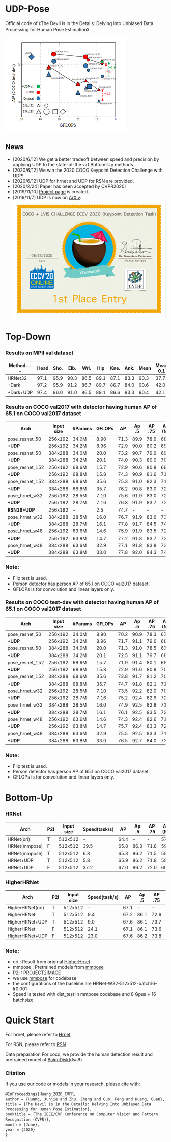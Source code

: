 # UDP-Pose
 Official code of 《The Devil is in the Details: Delving into Unbiased Data Processing for Human Pose Estimation》
 
 ![Illustrating the performance of the proposed UDP](/figures/UDP.png)
 
## News
* \[2020/6/12\] We get a better tradeoff between speed and precision by applying UDP to the state-of-the-art Bottom-Up methods.
* \[2020/6/12\] We win the 2020 COCO Keypoint Detection Challenge with UDP!
* \[2020/6/12\] UDP for hrnet and UDP for RSN are provided.
* \[2020/2/24\] Paper has been accepted by CVPR2020!
* \[2019/11/10\] [Project page](https://github.com/HuangJunJie2017/UDP-Pose) is created.
* \[2019/11/7\] UDP is now on [ArXiv](https://arxiv.org/abs/1911.07524).
![demo image](figures/xforwardai.png)
# Top-Down
### Results on MPII val dataset
|Method---|Head|Sho.|Elb.|Wri.|Hip|Kne.|Ank.|Mean|Mean 0.1|
|---------|----|----|----|----|----|----|----|----|----|
|HRNet32  |97.1|95.9|90.3|86.5|89.1|87.1|83.3|90.3|37.7|
|+Dark    |97.2|95.9|91.2|86.7|89.7|86.7|84.0|90.6|42.0|
|+Dark+UDP|97.4|96.0|91.0|86.5|89.1|86.6|83.3|90.4|42.1|
### Results on COCO val2017 with detector having human AP of 65.1 on COCO val2017 dataset
| Arch            | Input size | #Params | GFLOPs |   AP | Ap .5 | AP .75 | AP (M) | AP (L) |    AR |
|-----------------|------------|---------|--------|------|-------|--------|--------|--------|-------|
| pose_resnet_50  |    256x192 | 34.0M   |   8.90 | 71.3 | 89.9  |  78.9  |  68.3  |  77.4  | 76.9  |
| **+UDP**        |    256x192 | 34.2M   |   8.96 | 72.9 | 90.0  |  80.2  |  69.7  |  79.3  | 78.2  |
| pose_resnet_50  |    384x288 | 34.0M   |   20.0 | 73.2 | 90.7  |  79.9  |  69.4  |  80.1  | 78.2  |
| **+UDP**        |    384x288 | 34.2M   |   20.1 | 74.0 | 90.3  |  80.0  |  70.2  |  81.0  | 79.0  |
| pose_resnet_152 |    256x192 | 68.6M   |   15.7 | 72.9 | 90.6  |  80.8  |  69.9  |  79.0  | 78.3  |
| **+UDP**        |    256x192 | 68.8M   |   15.8 | 74.3 | 90.9  |  81.6  |  71.2  |  80.6  | 79.6  |
| pose_resnet_152 |    384x288 | 68.6M   |   35.6 | 75.3 | 91.0  |  82.3  |  71.9  |  82.0  | 80.4  |
| **+UDP**        |    384x288 | 68.8M   |   35.7 | 76.2 | 90.8  |  83.0  |  72.8  |  82.9  | 81.2  |
| pose_hrnet_w32  |    256x192 | 28.5M   |   7.10 | 75.6 | 91.9  |  83.0  |  72.2  |  81.6  | 80.5  |
| **+UDP**        |    256x192 | 28.7M   |   7.16 | 76.8 | 91.9  |  83.7  |  73.1  |  83.3  | 81.6  |
| **RSN18+UDP**   |    256x192 | -       |    2.5 | 74.7 | -     | -      |  -     | -      | -     |
| pose_hrnet_w32  |    384x288 | 28.5M   |   16.0 | 76.7 | 91.9  |  83.6  |  73.2  |  83.2  | 81.6  |
| **+UDP**        |    384x288 | 28.7M   |   16.1 | 77.8 | 91.7  |  84.5  |  74.2  |  84.3  | 82.4  |
| pose_hrnet_w48  |    256x192 | 63.6M   |   14.6 | 75.9 | 91.9  |  83.5  |  72.6  |  82.1  | 80.9  |
| **+UDP**        |    256x192 | 63.8M   |   14.7 | 77.2 | 91.8  |  83.7  |  73.8  |  83.7  | 82.0  |
| pose_hrnet_w48  |    384x288 | 63.6M   |   32.9 | 77.1 | 91.8  |  83.8  |  73.5  |  83.5  | 81.8  |
| **+UDP**        |    384x288 | 63.8M   |   33.0 | 77.8 | 92.0  |  84.3  |  74.2  |  84.5  | 82.5  |

### Note:
- Flip test is used.
- Person detector has person AP of 65.1 on COCO val2017 dataset.
- GFLOPs is for convolution and linear layers only.

### Results on COCO test-dev with detector having human AP of 65.1 on COCO val2017 dataset
| Arch            | Input size | #Params | GFLOPs |   AP | Ap .5| AP .75| AP (M)| AP (L)|    AR|
|-----------------|------------|---------|--------|------|------|-------|-------|-------|------|
| pose_resnet_50  |    256x192 | 34.0M   |   8.90 | 70.2 | 90.9 |  78.3 |  67.1 |  75.9 | 75.8 |
| **+UDP**        |    256x192 | 34.2M   |   8.96 | 71.7 | 91.1 |  79.6 |  68.6 |  77.5 | 77.2 |
| pose_resnet_50  |    384x288 | 34.0M   |   20.0 | 71.3 | 91.0 |  78.5 |  67.3 |  77.9 | 76.6 |
| **+UDP**        |    384x288 | 34.2M   |   20.1 | 72.5 | 91.1 |  79.7 |  68.8 |  79.1 | 77.9 |
| pose_resnet_152 |    256x192 | 68.6M   |   15.7 | 71.9 | 91.4 |  80.1 |  68.9 |  77.4 | 77.5 |
| **+UDP**        |    256x192 | 68.8M   |   15.8 | 72.9 | 91.6 |  80.9 |  70.0 |  78.5 | 78.4 |
| pose_resnet_152 |    384x288 | 68.6M   |   35.6 | 73.8 | 91.7 |  81.2 |  70.3 |  80.0 | 79.1 |
| **+UDP**        |    384x288 | 68.8M   |   35.7 | 74.7 | 91.8 |  82.1 |  71.5 |  80.8 | 80.0 |
| pose_hrnet_w32  |    256x192 | 28.5M   |   7.10 | 73.5 | 92.2 |  82.0 |  70.4 |  79.0 | 79.0 |
| **+UDP**        |    256x192 | 28.7M   |   7.16 | 75.2 | 92.4 |  82.9 |  72.0 |  80.8 | 80.4 |
| pose_hrnet_w32  |    384x288 | 28.5M   |   16.0 | 74.9 | 92.5 |  82.8 |  71.3 |  80.9 | 80.1 |
| **+UDP**        |    384x288 | 28.7M   |   16.1 | 76.1 | 92.5 |  83.5 |  72.8 |  82.0 | 81.3 |
| pose_hrnet_w48  |    256x192 | 63.6M   |   14.6 | 74.3 | 92.4 |  82.6 |  71.2 |  79.6 | 79.7 |
| **+UDP**        |    256x192 | 63.8M   |   14.7 | 75.7 | 92.4 |  83.3 |  72.5 |  81.4 | 80.9 |
| pose_hrnet_w48  |    384x288 | 63.6M   |   32.9 | 75.5 | 92.5 |  83.3 |  71.9 |  81.5 | 80.5 |
| **+UDP**        |    384x288 | 63.8M   |   33.0 | 76.5 | 92.7 |  84.0 |  73.0 |  82.4 | 81.6 |
### Note:
- Flip test is used.
- Person detector has person AP of 65.1 on COCO val2017 dataset.
- GFLOPs is for convolution and linear layers only.

# Bottom-Up
### HRNet
| Arch            |P2I| Input size | Speed(task/s) |   AP | Ap .5| AP .75| AP (M)| AP (L)|    AR|
|-----------------|---|------------|---------------|------|------|-------|-------|-------|------|
| HRNet(ori)      |T  |    512x512 |  -            | 64.4 | -    |  -    |  57.1 |  75.6 | -    |
| HRNet(mmpose)   |F  |    512x512 |  39.5         | 65.8 | 86.3 |  71.8 |  59.2 |  76.0 | 70.7 |
| HRNet(mmpose)   |T  |    512x512 |  6.8          | 65.3 | 86.2 |  71.5 |  58.6 |  75.7 | 70.9 |
| HRNet+UDP       |T  |    512x512 |  5.8          | 65.9 | 86.2 |  71.8 |  59.4 |  76.0 | 71.4 |
| HRNet+UDP       |F  |    512x512 |  37.2         | 67.0 | 86.2 |  72.0 |  60.7 |  76.7 | 71.6 |
### HigherHRNet

| Arch            |P2I| Input size | Speed(task/s) |   AP | Ap .5| AP .75| AP (M)| AP (L)|    AR|
|-----------------|---|------------|---------------|------|------|-------|-------|-------|------|
| HigherHRNet(ori)|T  |    512x512 |  -            | 67.1 | -    |  -    |  61.5 |  76.1 | -    |
| HigherHRNet     |T  |    512x512 |  9.4          | 67.2 | 86.1 |  72.9 |  61.8 |  76.1 | 72.2 |
| HigherHRNet+UDP |T  |    512x512 |  9.0          | 67.6 | 86.1 |  73.7 |  62.2 |  76.2 | 72.4 |
| HigherHRNet     |F  |    512x512 |  24.1         | 67.1 | 86.1 |  73.6 |  61.7 |  75.9 | 72.0 |
| HigherHRNet+UDP |F  |    512x512 |  23.0         | 67.6 | 86.2 |  73.8 |  62.2 |  76.2 | 72.4 |
### Note:
- ori : Result from original [HigherHrnet](https://github.com/HRNet/HigherHRNet-Human-Pose-Estimation)  
- mmpose : Pretrained models from [mmpose](https://github.com/open-mmlab/mmpose) 
- P2I : PROJECT2IMAGE 
- we use [mmpose](https://github.com/open-mmlab/mmpose) for codebase
- the configurations of the baseline are HRNet-W32-512x512-batch16-lr0.001
- Speed is tested with dist_test in mmpose codebase and 8 Gpus + 16 batchsize
# Quick Start
For hrnet, please refer to [Hrnet](https://github.com/leoxiaobin/deep-high-resolution-net.pytorch)

For RSN, please refer to [RSN](https://github.com/caiyuanhao1998/RSN)

Data preparation
For coco, we provide the human detection result and pretrained model at [BaiduDisk](https://pan.baidu.com/s/1mPuVj8piYzgWjoRgyd0Cwg)(dsa9)

### Citation
If you use our code or models in your research, please cite with:
```
@InProceedings{Huang_2020_CVPR,
author = {Huang, Junjie and Zhu, Zheng and Guo, Feng and Huang, Guan},
title = {The Devil Is in the Details: Delving Into Unbiased Data Processing for Human Pose Estimation},
booktitle = {The IEEE/CVF Conference on Computer Vision and Pattern Recognition (CVPR)},
month = {June},
year = {2020}
}
```